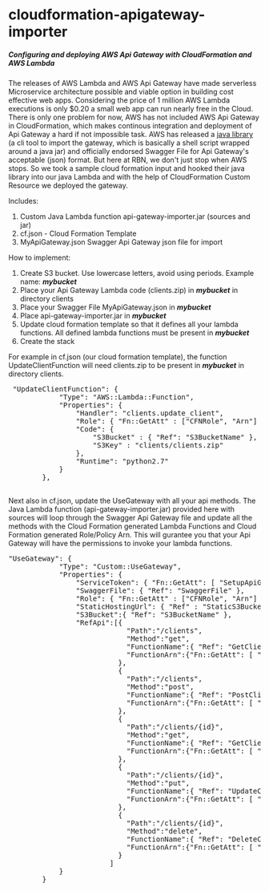 # cloudformation-apigateway-importer
<h5>Configuring and deploying AWS Api Gateway with CloudFormation and AWS Lambda</h5>


The releases of AWS Lambda and AWS Api Gateway have made serverless Microservice architecture possible and viable option in building cost effective web apps. Considering the price of 1 million AWS Lambda executions is only $0.20 a small web app can run nearly free in the Cloud. There is only one problem for now, AWS has not included AWS Api Gateway in CloudFormation, which makes continous integration and deployment of Api Gateway a hard if not impossible task. AWS has released a <a href="https://github.com/awslabs/aws-apigateway-importer" target="_blank">java library</a> (a cli tool to import the gateway, which is basically a shell script wrapped around a java jar) and officially endorsed Swagger File for Api Gateway's acceptable (json) format. 
But here at RBN, we don't just stop when AWS stops. So we took a sample cloud formation input and hooked their java library into our java Lambda and with the help of CloudFormation Custom Resource we deployed the gateway. 

Includes:
<ol>
<li>Custom Java Lambda function api-gateway-importer.jar (sources and jar)</li>
<li>cf.json - Cloud Formation Template</li>
<li>MyApiGateway.json Swagger Api Gateway json file for import</li>
</ol>

How to implement:
<ol>
<li>Create S3 bucket. Use lowercase letters, avoid using periods. Example name:  <i><b>mybucket</b></i></li>
<li>Place your Api Gateway Lambda code (clients.zip) in  <i><b>mybucket</b></i> in directory clients</li>
<li>Place your Swagger File MyApiGateway.json in  <i><b>mybucket</b></i></li>
<li>Place api-gateway-importer.jar in  <i><b>mybucket</b></i></li>
<li>Update cloud formation template so that it defines all your lambda functions. All defined lambda functions must be present in  <i><b>mybucket</b></i></li>
<li>Create the stack </li>
</ol>

<p>For example in cf.json (our cloud formation template), the function UpdateClientFunction will need clients.zip to be present in <i><b>mybucket</b></i> in directory clients.</p>
 

 <pre>
 "UpdateClientFunction": {
            "Type": "AWS::Lambda::Function",
            "Properties": {
                "Handler": "clients.update_client",
                "Role": { "Fn::GetAtt" : ["CFNRole", "Arn"] },
                "Code": {
                    "S3Bucket" : { "Ref": "S3BucketName" },
                    "S3Key" : "clients/clients.zip"
                },
                "Runtime": "python2.7"
            }
        },

</pre>


Next also in cf.json, update the UseGateway with all your api methods. The Java Lambda function (api-gateway-importer.jar) provided here with sources will loop through the Swagger Api Gateway file and update all the methods with the Cloud Formation generated Lambda Functions and Cloud Formation generated Role/Policy Arn. This will gurantee you that your Api Gateway will have the permissions to invoke your lambda functions. 

<pre>
"UseGateway": {
            "Type": "Custom::UseGateway",
            "Properties": {
                "ServiceToken": { "Fn::GetAtt": [ "SetupApiGatewayFunction", "Arn"] },
                "SwaggerFile": { "Ref": "SwaggerFile" },
                "Role": { "Fn::GetAtt" : ["CFNRole", "Arn"] },
                "StaticHostingUrl": { "Ref" : "StaticS3Bucket"},
                "S3Bucket":{ "Ref": "S3BucketName" },
                "RefApi":[{
                            "Path":"/clients",
                            "Method":"get",
                            "FunctionName":{ "Ref": "GetClientsFunction" },
                            "FunctionArn":{"Fn::GetAtt": [ "GetClientsFunction", "Arn"]}
                          },
                          {
                            "Path":"/clients",
                            "Method":"post",
                            "FunctionName":{ "Ref": "PostClientsFunction" },
                            "FunctionArn":{"Fn::GetAtt": [ "PostClientsFunction", "Arn"]}
                          },
                          {
                            "Path":"/clients/{id}",
                            "Method":"get",
                            "FunctionName":{ "Ref": "GetClientFunction" },
                            "FunctionArn":{"Fn::GetAtt": [ "GetClientFunction", "Arn"]}
                          },
                          {
                            "Path":"/clients/{id}",
                            "Method":"put",
                            "FunctionName":{ "Ref": "UpdateClientFunction" },
                            "FunctionArn":{"Fn::GetAtt": [ "UpdateClientFunction", "Arn"]}
                          },
                          {
                            "Path":"/clients/{id}",
                            "Method":"delete",
                            "FunctionName":{ "Ref": "DeleteClientFunction" },
                            "FunctionArn":{"Fn::GetAtt": [ "DeleteClientFunction", "Arn"]}
                          }
                        ]
            }
        }

</pre>

